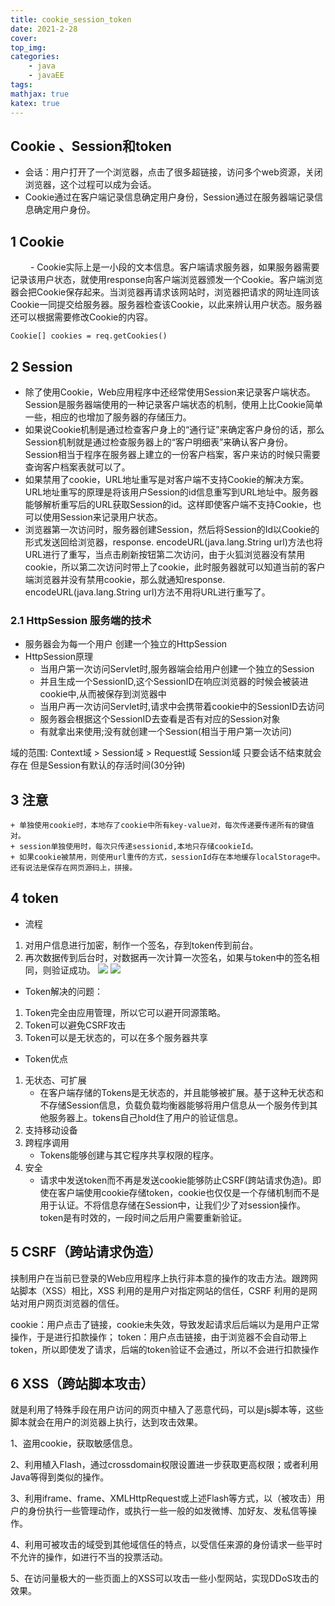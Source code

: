 ```yaml
---
title: cookie_session_token
date: 2021-2-28
cover:
top_img:
categories: 
    - java
    - javaEE
tags: 
mathjax: true
katex: true
---
```

##  Cookie 、Session和token
- 会话：用户打开了一个浏览器，点击了很多超链接，访问多个web资源，关闭浏览器，这个过程可以成为会话。
- Cookie通过在客户端记录信息确定用户身份，Session通过在服务器端记录信息确定用户身份。
## 1 Cookie
　　
    - Cookie实际上是一小段的文本信息。客户端请求服务器，如果服务器需要记录该用户状态，就使用response向客户端浏览器颁发一个Cookie。客户端浏览器会把Cookie保存起来。当浏览器再请求该网站时，浏览器把请求的网址连同该Cookie一同提交给服务器。服务器检查该Cookie，以此来辨认用户状态。服务器还可以根据需要修改Cookie的内容。
    

    Cookie[] cookies = req.getCookies()

## 2 Session
+ 除了使用Cookie，Web应用程序中还经常使用Session来记录客户端状态。Session是服务器端使用的一种记录客户端状态的机制，使用上比Cookie简单一些，相应的也增加了服务器的存储压力。
+ 如果说Cookie机制是通过检查客户身上的“通行证”来确定客户身份的话，那么Session机制就是通过检查服务器上的“客户明细表”来确认客户身份。Session相当于程序在服务器上建立的一份客户档案，客户来访的时候只需要查询客户档案表就可以了。
+ 如果禁用了cookie，URL地址重写是对客户端不支持Cookie的解决方案。URL地址重写的原理是将该用户Session的id信息重写到URL地址中。服务器能够解析重写后的URL获取Session的id。这样即使客户端不支持Cookie，也可以使用Session来记录用户状态。
+ 浏览器第一次访问时，服务器创建Session，然后将Session的Id以Cookie的形式发送回给浏览器，response. encodeURL(java.lang.String url)方法也将URL进行了重写，当点击刷新按钮第二次访问，由于火狐浏览器没有禁用cookie，所以第二次访问时带上了cookie，此时服务器就可以知道当前的客户端浏览器并没有禁用cookie，那么就通知response. encodeURL(java.lang.String url)方法不用将URL进行重写了。

### 2.1 HttpSession 服务端的技术

- 服务器会为每一个用户 创建一个独立的HttpSession
- HttpSession原理
    + 当用户第一次访问Servlet时,服务器端会给用户创建一个独立的Session
    + 并且生成一个SessionID,这个SessionID在响应浏览器的时候会被装进cookie中,从而被保存到浏览器中
    + 当用户再一次访问Servlet时,请求中会携带着cookie中的SessionID去访问
    + 服务器会根据这个SessionID去查看是否有对应的Session对象
    + 有就拿出来使用;没有就创建一个Session(相当于用户第一次访问)

域的范围:
    Context域 > Session域 > Request域
    Session域 只要会话不结束就会存在 但是Session有默认的存活时间(30分钟)
## 3 注意
    + 单独使用cookie时，本地存了cookie中所有key-value对，每次传递要传递所有的键值对。
    + session单独使用时，每次只传递sessionid,本地只存储cookieId。
    + 如果cookie被禁用，则使用url重传的方式，sessionId存在本地缓存localStorage中。还有说法是保存在网页源码上，拼接。
## 4 token

- 流程
1. 对用户信息进行加密，制作一个签名，存到token传到前台。
2. 再次数据传到后台时，对数据再一次计算一次签名，如果与token中的签名相同，则验证成功。
![](http://note.youdao.com/yws/public/resource/bca95011244292ba9b4a461a47885868/xmlnote/B614F88C427643D8888CFA1A67624429/7081)
![](http://note.youdao.com/yws/public/resource/bca95011244292ba9b4a461a47885868/xmlnote/834BD596E8EE4D7794676445B35724FE/7083)
- Token解决的问题：
1. Token完全由应用管理，所以它可以避开同源策略。
2. Token可以避免CSRF攻击
3. Token可以是无状态的，可以在多个服务器共享
- Token优点
1. 无状态、可扩展
    + 在客户端存储的Tokens是无状态的，并且能够被扩展。基于这种无状态和不存储Session信息，负载负载均衡器能够将用户信息从一个服务传到其他服务器上。tokens自己hold住了用户的验证信息。
2. 支持移动设备
3. 跨程序调用
    + Tokens能够创建与其它程序共享权限的程序。
4. 安全
    + 请求中发送token而不再是发送cookie能够防止CSRF(跨站请求伪造)。即使在客户端使用cookie存储token，cookie也仅仅是一个存储机制而不是用于认证。不将信息存储在Session中，让我们少了对session操作。token是有时效的，一段时间之后用户需要重新验证。

## 5 CSRF（跨站请求伪造）

挟制用户在当前已登录的Web应用程序上执行非本意的操作的攻击方法。跟跨网站脚本（XSS）相比，XSS 利用的是用户对指定网站的信任，CSRF 利用的是网站对用户网页浏览器的信任。

cookie：用户点击了链接，cookie未失效，导致发起请求后后端以为是用户正常操作，于是进行扣款操作；
token：用户点击链接，由于浏览器不会自动带上token，所以即使发了请求，后端的token验证不会通过，所以不会进行扣款操作

## 6 XSS（跨站脚本攻击）

就是利用了特殊手段在用户访问的网页中植入了恶意代码，可以是js脚本等，这些脚本就会在用户的浏览器上执行，达到攻击效果。

1、盗用cookie，获取敏感信息。

2、利用植入Flash，通过crossdomain权限设置进一步获取更高权限；或者利用Java等得到类似的操作。

3、利用iframe、frame、XMLHttpRequest或上述Flash等方式，以（被攻击）用户的身份执行一些管理动作，或执行一些一般的如发微博、加好友、发私信等操作。

4、利用可被攻击的域受到其他域信任的特点，以受信任来源的身份请求一些平时不允许的操作，如进行不当的投票活动。

5、在访问量极大的一些页面上的XSS可以攻击一些小型网站，实现DDoS攻击的效果。